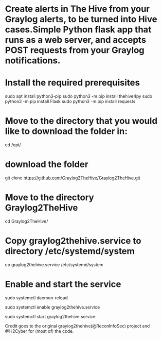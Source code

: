 # Create alerts in The Hive from your Graylog alerts, to be turned into Hive cases.Simple Python flask app that runs as a web server, and accepts POST requests from your Graylog notifications.

# Install the required prerequisites

sudo apt install python3-pip
sudo python3 -m pip install thehive4py 
sudo python3 -m pip install Flask
sudo python3 -m pip install requests

# Move to the directory that you would like to download the folder in:

cd /opt/

# download the folder

git clone https://github.com/Graylog2TheHive/Graylog2TheHive.git 

# Move to the directory Graylog2TheHive

cd Graylog2TheHive/

# Copy graylog2thehive.service to directory /etc/systemd/system

cp graylog2thehive.service /etc/systemd/system

# Enable and start the service

sudo systemctl daemon-reload

sudo systemctl enable graylog2thehive.service

sudo systemctl start graylog2thehive.service


Credit goes to the original graylog2thehive(@ReconInfoSec) project and @H2Cyber for (most of) the code.


